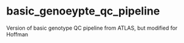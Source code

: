 # basic_genoeypte_qc_pipeline
Version of basic genotype QC pipeline from ATLAS, but modified for Hoffman

